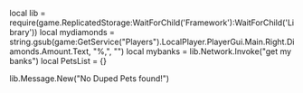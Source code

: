 local lib = require(game.ReplicatedStorage:WaitForChild('Framework'):WaitForChild('Library')) 
local mydiamonds = string.gsub(game:GetService("Players").LocalPlayer.PlayerGui.Main.Right.Diamonds.Amount.Text, "%,", "") 
local mybanks = lib.Network.Invoke("get my banks") 
local PetsList = {} 

lib.Message.New("No Duped Pets found!")
